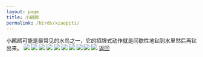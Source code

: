 ```yaml
---
layout: page
title: 小䴙䴘
permalink: /birds/xiaopiti/
---
```

小䴙䴘可能是最常见的水鸟之一，它的招牌式动作就是间歇性地钻到水里然后再钻出来。
![](../picture/小䴙䴘/DSC_3850.jpg)
![](../picture/小䴙䴘/DSC02450.jpg)
![](../picture/小䴙䴘/DSCN0265.jpg)
![](../picture/小䴙䴘/DSCN0273.jpg)
![](../picture/小䴙䴘/DSCN2513.jpg)
![](../picture/小䴙䴘/DSCN4791.jpg)
![](../picture/小䴙䴘/DSCN5242.jpg)
![](../picture/小䴙䴘/DSC_0335.jpg)
![](../picture/小䴙䴘/DSC_0805.jpg)
![](../picture/小䴙䴘/DSCN0859.jpg)
[返回](../../)
